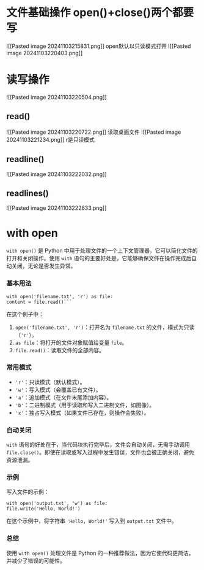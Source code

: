 # 文件基础操作  open()+close()两个都要写
![[Pasted image 20241103215831.png]]
open默认以只读模式打开
![[Pasted image 20241103220403.png]]


# 读写操作
![[Pasted image 20241103220504.png]]


## read()
![[Pasted image 20241103220722.png]]
读取桌面文件
![[Pasted image 20241103221234.png]]
r是只读模式


## readline()
![[Pasted image 20241103222032.png]]


## readlines()
![[Pasted image 20241103222633.png]]



# with open
`with open()` 是 Python 中用于处理文件的一个上下文管理器，它可以简化文件的打开和关闭操作。使用 `with` 语句的主要好处是，它能够确保文件在操作完成后自动关闭，无论是否发生异常。

### 基本用法

```
with open('filename.txt', 'r') as file:     
content = file.read()```
```
在这个例子中：

1. `open('filename.txt', 'r')`：打开名为 `filename.txt` 的文件，模式为只读（`'r'`）。
2. `as file`：将打开的文件对象赋值给变量 `file`。
3. `file.read()`：读取文件的全部内容。

### 常用模式

- `'r'`：只读模式（默认模式）。
- `'w'`：写入模式（会覆盖已有文件）。
- `'a'`：追加模式（在文件末尾添加内容）。
- `'b'`：二进制模式（用于读取和写入二进制文件，如图像）。
- `'x'`：独占写入模式（如果文件已存在，则操作会失败）。
### 自动关闭

`with` 语句的好处在于，当代码块执行完毕后，文件会自动关闭，无需手动调用 `file.close()`。即使在读取或写入过程中发生错误，文件也会被正确关闭，避免资源泄漏。

### 示例

写入文件的示例：

```
with open('output.txt', 'w') as file:     
file.write('Hello, World!')
```

在这个示例中，将字符串 `'Hello, World!'` 写入到 `output.txt` 文件中。

### 总结
使用 `with open()` 处理文件是 Python 的一种推荐做法，因为它使代码更简洁，并减少了错误的可能性。
